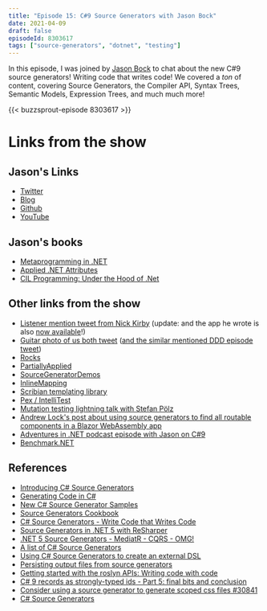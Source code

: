 ```yaml
---
title: "Episode 15: C#9 Source Generators with Jason Bock"
date: 2021-04-09
draft: false
episodeId: 8303617
tags: ["source-generators", "dotnet", "testing"]
---
```


In this episode, I was joined by [Jason Bock](https://twitter.com/jasonbock) to chat about the new C#9 source generators! Writing code that writes code! We covered a _ton_ of content, covering Source Generators, the Compiler API, Syntax Trees, Semantic Models, Expression Trees, and much much more!

{{< buzzsprout-episode 8303617 >}}

# Links from the show

## Jason's Links

* [Twitter](https://twitter.com/jasonbock)
* [Blog](http://www.jasonbock.net/)
* [Github](https://www.github.com/jasonbock)
* [YouTube](https://www.youtube.com/c/JasonBock)

## Jason's books

* [Metaprogramming in .NET](https://www.manning.com/books/metaprogramming-in-dot-net)
* [Applied .NET Attributes](https://www.amazon.co.uk/Applied-Attributes-Books-Professionals-Experts/dp/1590591364)
* [CIL Programming: Under the Hood of .Net](https://www.amazon.co.uk/CIL-Programming-Under-Experts-Voice/dp/1590590414)

## Other links from the show

* [Listener mention tweet from Nick Kirby](https://twitter.com/NRKirby/status/1378052551434723329) (update: and the app he wrote is also [now available](https://twitter.com/NRKirby/status/1385259405239898114)!)
* [Guitar photo of us both tweet](https://twitter.com/dracan/status/1380192560036114432) ([and the similar mentioned DDD episode tweet](https://twitter.com/dracan/status/1333893000402001925))
* [Rocks](https://github.com/JasonBock/Rocks)
* [PartiallyApplied](https://github.com/JasonBock/PartiallyApplied)
* [SourceGeneratorDemos](https://github.com/JasonBock/SourceGeneratorDemos)
* [InlineMapping](https://github.com/JasonBock/InlineMapping)
* [Scribian templating library](https://github.com/scriban/scriban)
* [Pex / IntelliTest](https://www.microsoft.com/en-us/research/project/pex-and-moles-isolation-and-white-box-unit-testing-for-net/)
* [Mutation testing lightning talk with Stefan Pölz](https://youtu.be/zbOnygEeFLU)
* [Andrew Lock's post about using source generators to find all routable components in a Blazor WebAssembly app](https://andrewlock.net/using-source-generators-to-find-all-routable-components-in-a-webassembly-app/)
* [Adventures in .NET podcast episode with Jason on C#9](https://devchat.tv/adventures-in-dotnet/net-061-c-9-deep-dive-with-jason-bock/)
* [Benchmark.NET](https://github.com/dotnet/BenchmarkDotNet)

## References

* [Introducing C# Source Generators](https://devblogs.microsoft.com/dotnet/introducing-c-source-generators/)
* [Generating Code in C#](https://medium.com/rocket-mortgage-technology-blog/generating-code-in-c-1868ebbe52c5)
* [New C# Source Generator Samples](https://devblogs.microsoft.com/dotnet/new-c-source-generator-samples/)
* [Source Generators Cookbook](https://github.com/dotnet/roslyn/blob/master/docs/features/source-generators.cookbook.md)
* [C# Source Generators - Write Code that Writes Code](https://www.youtube.com/watch?v=3YwwdoRg2F4)
* [Source Generators in .NET 5 with ReSharper](https://blog.jetbrains.com/dotnet/2020/11/12/source-generators-in-net-5-with-resharper/)
* [.NET 5 Source Generators - MediatR - CQRS - OMG!](https://www.edument.se/en/blog/post/net-5-source-generators-mediatr-cqrs)
* [A list of C# Source Generators](https://github.com/amis92/csharp-source-generators)
* [Using C# Source Generators to create an external DSL](https://devblogs.microsoft.com/dotnet/using-c-source-generators-to-create-an-external-dsl/)
* [Persisting output files from source generators](https://til.cazzulino.com/dotnet/persisting-output-files-from-source-generators)
* [Getting started with the roslyn APIs: Writing code with code](https://www.stevejgordon.co.uk/getting-started-with-the-roslyn-apis-writing-code-with-code)
* [C# 9 records as strongly-typed ids - Part 5: final bits and conclusion](https://thomaslevesque.com/2021/03/19/csharp-9-records-as-strongly-typed-ids-part-5-final-bits-and-conclusion/)
* [Consider using a source generator to generate scoped css files #30841](https://github.com/dotnet/aspnetcore/issues/30841)
* [C# Source Generators](https://www.youtube.com/watch?v=cB66gOHConw)
